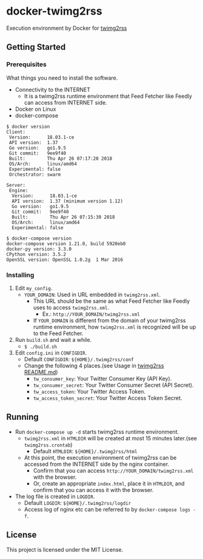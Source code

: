 # docker-twimg2rss

Execution environment by Docker for [twimg2rss](https://github.com/kiyoad/twimg2rss)

## Getting Started
### Prerequisites

What things you need to install the software.

* Connectivity to the INTERNET
    * It is a twimg2rss runtime environment that Feed Fetcher like Feedly can access from INTERNET side.
* Docker on Linux
* docker-compose

```
$ docker version
Client:
 Version:      18.03.1-ce
 API version:  1.37
 Go version:   go1.9.5
 Git commit:   9ee9f40
 Built:        Thu Apr 26 07:17:20 2018
 OS/Arch:      linux/amd64
 Experimental: false
 Orchestrator: swarm

Server:
 Engine:
  Version:      18.03.1-ce
  API version:  1.37 (minimum version 1.12)
  Go version:   go1.9.5
  Git commit:   9ee9f40
  Built:        Thu Apr 26 07:15:30 2018
  OS/Arch:      linux/amd64
  Experimental: false

$ docker-compose version
docker-compose version 1.21.0, build 5920eb0
docker-py version: 3.3.0
CPython version: 3.5.2
OpenSSL version: OpenSSL 1.0.2g  1 Mar 2016
```


### Installing

1. Edit `my_config`.
    * `YOUR_DOMAIN`: Used in URL embedded in `twimg2rss.xml`.
        * This URL should be the same as what Feed Fetcher like Feedly uses to access `twimg2rss.xml`.
            * Ex.: `http://YOUR_DOMAIN/twimg2rss.xml`
        * If `YOUR_DOMAIN` is different from the domain of your twimg2rss runtime environment, how `twimg2rss.xml` is recognized will be up to the Feed Fetcher.
1. Run `build.sh` and wait a while.
    * `$ ./build.sh`
1. Edit `config.ini` in `CONFIGDIR`.
    * Default `CONFIGDIR`: `${HOME}/.twimg2rss/conf`
    * Change the following 4 places.(see Usage in [twimg2rss README.md](https://github.com/kiyoad/twimg2rss/blob/master/README.md))
        * `tw_consumer_key`: Your Twitter Consumer Key (API Key).
        * `tw_consumer_secret`: Your Twitter Consumer Secret (API Secret).
        * `tw_access_token`: Your Twitter Access Token.
        * `tw_access_token_secret`: Your Twitter Access Token Secret.


## Running

* Run `docker-compose up -d` starts twimg2rss runtime environment.
    * `twimg2rss.xml` in `HTMLDIR` will be created at most 15 minutes later.(see `twimg2rss.crontab`)
        * Default `HTMLDIR`: `${HOME}/.twimg2rss/html`
    * At this point, the execution environment of twimg2rss can be accessed from the INTERNET side by the nginx container.
        * Confirm that you can access `http://YOUR_DOMAIN/twimg2rss.xml` with the browser.
        * Or, create an appropriate `index.html`, place it in `HTMLDIR`, and confirm that you can access it with the browser.
* The log file is created in `LOGDIR`.
    * Default `LOGDIR`: `${HOME}/.twimg2rss/logdir`
    * Access log of nginx etc can be referred to by `docker-compose logs -f`.


## License

This project is licensed under the MIT License.
